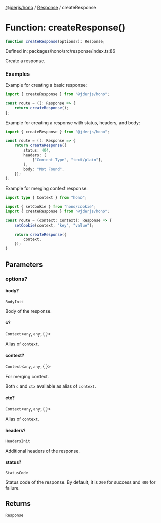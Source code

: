 [@jderjs/hono](../../README.md) / [Response](../README.md) / createResponse

# Function: createResponse()

```ts
function createResponse(options?): Response;
```

Defined in: packages/hono/src/response/index.ts:86

Create a response.

### Examples

Example for creating a basic response:

```ts
import { createResponse } from "@jderjs/hono";

const route = (): Response => {
    return createResponse();
};
```

Example for creating a response with status, headers, and body:

```ts
import { createResponse } from "@jderjs/hono";

const route = (): Response => {
    return createResponse({
        status: 404,
        headers: [
            ["Content-Type", "text/plain"],
        ],
        body: "Not Found",
    });
};
```

Example for merging context response:

```ts
import type { Context } from "hono";

import { setCookie } from "hono/cookie";
import { createResponse } from "@jderjs/hono";

const route = (context: Context): Response => {
    setCookie(context, "key", "value");

    return createResponse({
        context,
    });
}
```

## Parameters

### options?

#### body?

`BodyInit`

Body of the response.

#### c?

`Context`\<`any`, `any`, \{
\}\>

Alias of `context`.

#### context?

`Context`\<`any`, `any`, \{
\}\>

For merging context.

Both `c` and `ctx` available as alias of `context`.

#### ctx?

`Context`\<`any`, `any`, \{
\}\>

Alias of `context`.

#### headers?

`HeadersInit`

Additional headers of the response.

#### status?

`StatusCode`

Status code of the response.
By default, it is `200` for success and `400` for failure.

## Returns

`Response`
